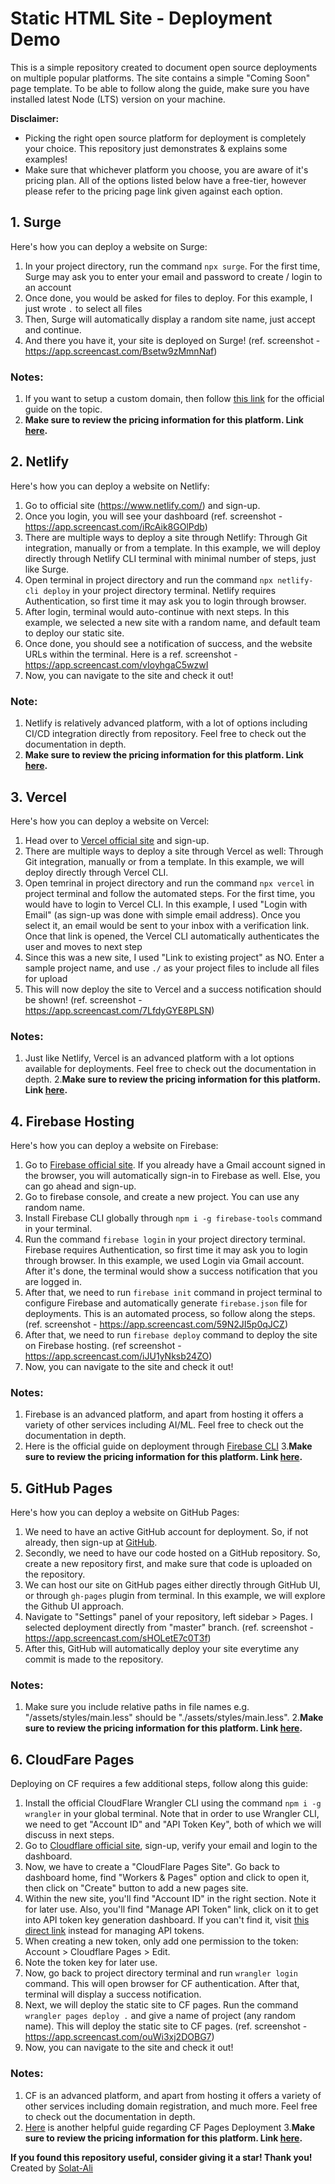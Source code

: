 # Static HTML Site - Deployment Demo
This is a simple repository created to document open source deployments on multiple popular platforms. The site contains a simple "Coming Soon" page template. To be able to follow along the guide, make sure you have installed latest Node (LTS) version on your machine. 

**Disclaimer:**
- Picking the right open source platform for deployment is completely your choice. This repository just demonstrates & explains some examples!
- Make sure that whichever platform you choose, you are aware of it's pricing plan. All of the options listed below have a free-tier, however please refer to the pricing page link given against each option. 

## 1. Surge
Here's how you can deploy a website on Surge: 

1. In your project directory, run the command `npx surge`. For the first time, Surge may ask you to enter your email and password to create / login to an account
2. Once done, you would be asked for files to deploy. For this example, I just wrote `.` to select all files
3. Then, Surge will automatically display a random site name, just accept and continue. 
4. And there you have it, your site is deployed on Surge! (ref. screenshot - https://app.screencast.com/Bsetw9zMmnNaf)
   
### Notes: 
1. If you want to setup a custom domain, then follow [this link](https://surge.sh/help/adding-a-custom-domain) for the official guide on the topic. 
2. **Make sure to review the pricing information for this platform. Link [here](https://surge.sh/pricing).**

## 2. Netlify
Here's how you can deploy a website on Netlify: 

1. Go to official site (https://www.netlify.com/) and sign-up.
2. Once you login, you will see your dashboard (ref. screenshot - https://app.screencast.com/iRcAik8GOlPdb)
3. There are multiple ways to deploy a site through Netlify: Through Git integration, manually or from a template. In this example, we will deploy directly through Netlify CLI terminal with minimal number of steps, just like Surge.
4. Open terminal in project directory and run the command `npx netlify-cli deploy` in your project directory terminal. Netlify requires Authentication, so first time it may ask you to login through browser. 
5. After login, terminal would auto-continue with next steps. In this example, we selected a new site with a random name, and default team to deploy our static site. 
6. Once done, you should see a notification of success, and the website URLs within the terminal. Here is a ref. screenshot - https://app.screencast.com/vIoyhgaC5wzwI
7. Now, you can navigate to the site and check it out!

### Note: 
1. Netlify is relatively advanced platform, with a lot of options including CI/CD integration directly from repository. Feel free to check out the documentation in depth.
2. **Make sure to review the pricing information for this platform. Link [here](https://www.netlify.com/pricing/).**

## 3. Vercel
Here's how you can deploy a website on Vercel: 

1. Head over to [Vercel official site](https://vercel.com/) and sign-up.
2. There are multiple ways to deploy a site through Vercel as well: Through Git integration, manually or from a template. In this example, we will deploy directly through Vercel CLI. 
3. Open temrinal in project directory and run the command `npx vercel` in project terminal and follow the automated steps. For the first time, you would have to login to Vercel CLI. In this example, I used "Login with Email" (as sign-up was done with simple email address). Once you select it, an email would be sent to your inbox with a verification link. Once that link is opened, the Vercel CLI automatically authenticates the user and moves to next step
5. Since this was a new site, I used "Link to existing project" as NO. Enter a sample project name, and use `./` as your project files to include all files for upload
6. This will now deploy the site to Vercel and a success notification should be shown! (ref. screenshot - https://app.screencast.com/7LfdyGYE8PLSN)

### Notes: 
1. Just like Netlify, Vercel is an advanced platform with a lot options available for deployments. Feel free to check out the documentation in depth.
2.**Make sure to review the pricing information for this platform. Link [here](https://www.vercel.com/pricing/).**

## 4. Firebase Hosting
Here's how you can deploy a website on Firebase: 

1. Go to [Firebase official site](https://firebase.google.com/). If you already have a Gmail account signed in the browser, you will automatically sign-in to Firebase as well. Else, you can go ahead and sign-up. 
2. Go to firebase console, and create a new project. You can use any random name. 
3. Install Firebase CLI globally through `npm i -g firebase-tools` command in your terminal.
4. Run the command `firebase login` in your project directory terminal. Firebase requires Authentication, so first time it may ask you to login through browser. In this example, we used Login via Gmail account. After it's done, the terminal would show a success notification that you are logged in. 
5. After that, we need to run `firebase init` command in project terminal to configure Firebase and automatically generate `firebase.json` file for deployments. This is an automated process, so follow along the steps. (ref. screenshot - https://app.screencast.com/59N2JI5p0qJCZ)
6. After that, we need to run `firebase deploy` command to deploy the site on Firebase hosting. (ref screenshot - https://app.screencast.com/iJU1yNksb24ZO)
7. Now, you can navigate to the site and check it out! 

### Notes: 
1. Firebase is an advanced platform, and apart from hosting it offers a variety of other services including AI/ML. Feel free to check out the documentation in depth.
2. Here is the official guide on deployment through [Firebase CLI](https://firebase.google.com/docs/cli)
3.**Make sure to review the pricing information for this platform. Link [here](https://firebase.google.com/pricing).**

## 5. GitHub Pages
Here's how you can deploy a website on GitHub Pages: 

1. We need to have an active GitHub account for deployment. So, if not already, then sign-up at [GitHub](https://www.github.com). 
2. Secondly, we need to have our code hosted on a GitHub repository. So, create a new repository first, and make sure that code is uploaded on the repository. 
3. We can host our site on GitHub pages either directly through GitHub UI, or through `gh-pages` plugin from terminal. In this example, we will explore the Github UI approach. 
4. Navigate to "Settings" panel of your repository, left sidebar > Pages. I selected deployment directly from "master" branch. (ref. screenshot - https://app.screencast.com/sHOLetE7c0T3f)
5. After this, GitHub will automatically deploy your site everytime any commit is made to the repository. 

### Notes: 
1. Make sure you include relative paths in file names e.g. "/assets/styles/main.less" should be "./assets/styles/main.less". 
2.**Make sure to review the pricing information for this platform. Link [here](https://github.com/pricing).**

## 6. CloudFare Pages
Deploying on CF requires a few additional steps, follow along this guide: 

1. Install the official CloudFlare Wrangler CLI using the command `npm i -g wrangler` in your global terminal. Note that in order to use Wrangler CLI, we need to get "Account ID" and "API Token Key", both of which we will discuss in next steps. 
2. Go to [Cloudflare official site](https://www.cloudflare.com), sign-up, verify your email and login to the dashboard. 
3. Now, we have to create a "CloudFlare Pages Site". Go back to dashboard home, find "Workers & Pages" option and click to open it, then click on "Create" button to add a new pages site. 
4. Within the new site, you'll find "Account ID" in the right section. Note it for later use. Also, you'll find "Manage API Token" link, click on it to get into API token key generation dashboard. If you can't find it, visit [this direct link](https://dash.cloudflare.com/profile/api-tokens) instead for managing API tokens.
5. When creating a new token, only add one permission to the token: Account > Cloudflare Pages > Edit.
6. Note the token key for later use. 
7. Now, go back to project directory terminal and run `wrangler login` command. This will open browser for CF authentication. After that, terminal will display a success notification. 
8. Next, we will deploy the static site to CF pages. Run the command `wrangler pages deploy .` and give a name of project (any random name). This will deploy the static site to CF pages. (ref. screenshot - https://app.screencast.com/ouWi3xj2DOBG7)
9. Now, you can navigate to the site and check it out! 

### Notes: 
1. CF is an advanced platform, and apart from hosting it offers a variety of other services including domain registration, and much more. Feel free to check out the documentation in depth.
2. [Here](https://www.codingwithjesse.com/blog/deploying-a-static-site-to-cloudflare-pages/) is another helpful guide regarding CF Pages Deployment
3.**Make sure to review the pricing information for this platform. Link [here](https://www.cloudflare.com/en-gb/plans/developer-platform/).**

**If you found this repository useful, consider giving it a star! Thank you!**
Created by [Solat-Ali](https://linkedin.com/in/solat-ali)
